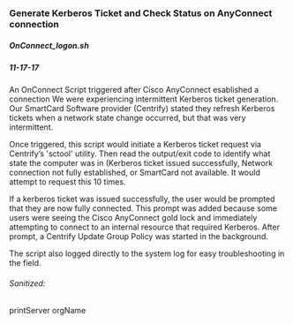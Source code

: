 ### Generate Kerberos Ticket and Check Status on AnyConnect connection
##### OnConnect_logon.sh
##### 11-17-17

An OnConnect Script triggered after Cisco AnyConnect esablished a connection
We were experiencing intermittent Kerberos ticket generation. Our SmartCard Software provider (Centrify) stated they refresh Kerberos tickets when a network state change occurred, but that was very intermittent. 

Once triggered, this script would initiate a Kerberos ticket request via Centrify’s 'sctool' utility. Then read the output/exit code to identify what state the computer was in (Kerberos ticket issued successfully, Network connection not fully established, or SmartCard not available. It would attempt to request this 10 times. 

If a kerberos ticket was issued successfully, the user would be prompted that they are now fully connected. This prompt was added because some users were seeing the Cisco AnyConnect gold lock and immediately attempting to connect to an internal resource that required Kerberos. After prompt, a Centrify Update Group Policy was started in the background. 

The script also logged directly to the system log for easy troubleshooting in the field. 

###### Sanitized:
printServer
orgName
